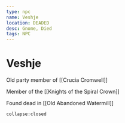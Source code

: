 ```yaml
---
type: npc
name: Veshje
location: DEADED
desc: Gnome, Died
tags: NPC
---
```


# Veshje

Old party member of [[Crucia Cromwell]]

Member of the [[Knights of the Spiral Crown]]

Found dead in [[Old Abandoned Watermill]]
```ad-ooc
collapse:closed
```
